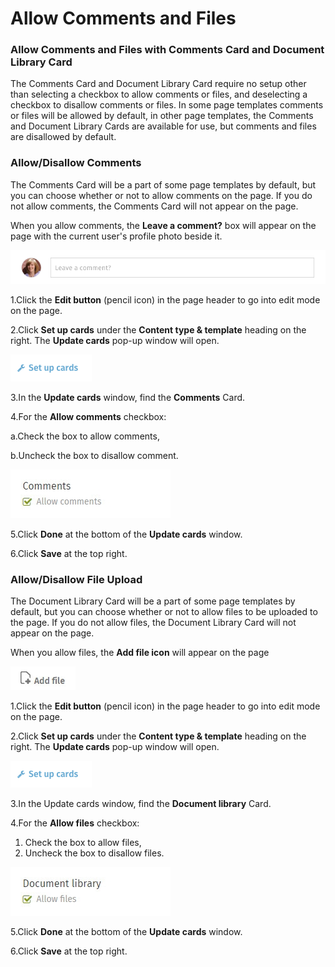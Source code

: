 # Allow Comments and Files

### Allow Comments and Files with Comments Card and Document Library Card

The Comments Card and Document Library Card require no setup other than selecting a checkbox to allow comments or files, and deselecting a checkbox to disallow comments or files. In some page templates comments or files will be allowed by default, in other page templates, the Comments and Document Library Cards are available for use, but comments and files are disallowed by default.

### Allow/Disallow Comments

The Comments Card will be a part of some page templates by default, but you can choose whether or not to allow comments on the page. If you do not allow comments, the Comments Card will not appear on the page.  
  
When you allow comments, the **Leave a comment?** box will appear on the page with the current user's profile photo beside it.  
  


![](../../../.gitbook/assets/1%20%2866%29.png)



1.Click the **Edit button** \(pencil icon\) in the page header to go into edit mode on the page.

2.Click **Set up cards** under the **Content type & template** heading on the right. The **Update cards** pop-up window will open.  


![](../../../.gitbook/assets/2%20%2850%29.png)



3.In the **Update cards** window, find the **Comments** Card.

4.For the **Allow comments** checkbox:

a.Check the box to allow comments,

b.Uncheck the box to disallow comment.

![](../../../.gitbook/assets/1%20%2829%29.jpg)

5.Click **Done** at the bottom of the **Update cards** window.

6.Click **Save** at the top right.

### Allow/Disallow File Upload

The Document Library Card will be a part of some page templates by default, but you can choose whether or not to allow files to be uploaded to the page. If you do not allow files, the Document Library Card will not appear on the page.  
  
When you allow files, the **Add file icon** will appear on the page  


![](../../../.gitbook/assets/1%20%2821%29.jpg)



1.Click the **Edit button** \(pencil icon\) in the page header to go into edit mode on the page.

2.Click **Set up cards** under the **Content type & template** heading on the right. The **Update cards** pop-up window will open.

![](../../../.gitbook/assets/2%20%2815%29.png)



3.In the Update cards window, find the **Document library** Card.

4.For the **Allow files** checkbox:

1. Check the box to allow files,
2. Uncheck the box to disallow files.

![](../../../.gitbook/assets/3%20%2819%29.jpg)



5.Click **Done** at the bottom of the **Update cards** window.

6.Click **Save** at the top right.

